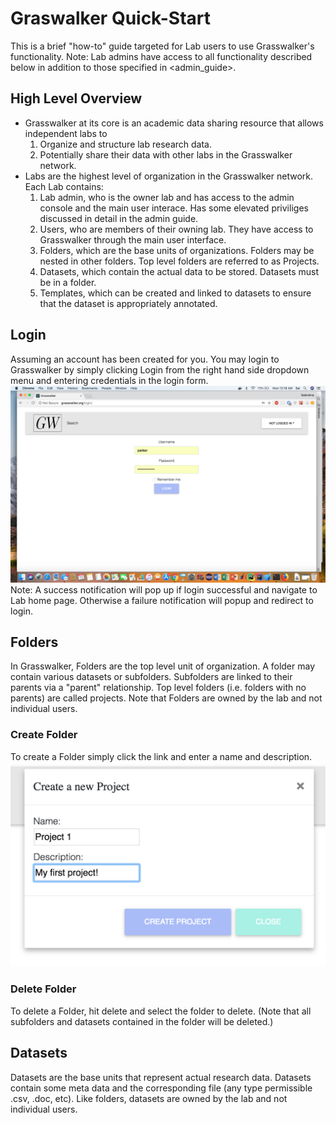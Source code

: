 # Graswalker Quick-Start
This is a brief "how-to" guide targeted for Lab users to use Grasswalker's functionality. 
Note: Lab admins have access to all functionality described below in addition to those specified in <admin_guide>.

## High Level Overview
* Grasswalker at its core is an academic data sharing resource that allows independent labs to 
    1. Organize and structure lab research data.  
    2. Potentially share their data with other labs in the Grasswalker network.
* Labs are the highest level of organization in the Grasswalker network. Each Lab contains:
    1. Lab admin, who is the owner lab and has access to the admin console and the main user interace. Has some elevated priviliges discussed in detail in the admin guide.
    2. Users, who are members of their owning lab. They have access to Grasswalker through the main user interface.
    3. Folders, which are the base units of organizations. Folders may be nested in other folders. Top level folders are referred to as Projects.
    4. Datasets, which contain the actual data to be stored. Datasets must be in a folder.
    5. Templates, which can be created and linked to datasets to ensure that the dataset is appropriately annotated.
    
## Login
Assuming an account has been created for you. You may login to Grasswalker by simply clicking Login from the right hand side dropdown menu and entering credentials in the login form.
![Login image](/guides/pics/Login.png)
Note: A success notification will pop up if login successful and navigate to Lab home page. Otherwise a failure notification will popup and redirect to login.

## Folders
In Grasswalker, Folders are the top level unit of organization. A folder may contain various datasets or subfolders. Subfolders are linked to their parents via a "parent" relationship. Top level folders (i.e. folders with no parents) are called projects.
Note that Folders are owned by the lab and not individual users.

### Create Folder
To create a Folder simply click the link and enter a name and description.
![Create Folder](/guides/pics/Create_Folder.png)

### Delete Folder
To delete a Folder, hit delete and select the folder to delete. (Note that all subfolders and datasets contained in the folder will be deleted.)

## Datasets
Datasets are the base units that represent actual research data. Datasets contain some meta data and the corresponding file (any type permissible .csv, .doc, etc).
Like folders, datasets are owned by the lab and not individual users. 
